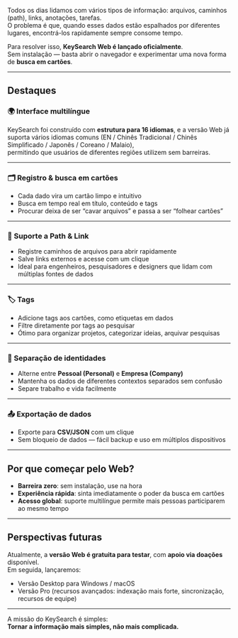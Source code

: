 
Todos os dias lidamos com vários tipos de informação: arquivos, caminhos (path), links, anotações, tarefas.  
O problema é que, quando esses dados estão espalhados por diferentes lugares, encontrá-los rapidamente sempre consome tempo.  

Para resolver isso, **KeySearch Web é lançado oficialmente**.  
Sem instalação — basta abrir o navegador e experimentar uma nova forma de **busca em cartões**.  

---

## Destaques

### 🌍 Interface multilíngue
KeySearch foi construído com **estrutura para 16 idiomas**, e a versão Web já suporta vários idiomas comuns (EN / Chinês Tradicional / Chinês Simplificado / Japonês / Coreano / Malaio),  
permitindo que usuários de diferentes regiões utilizem sem barreiras.  

---

### 🗂️ Registro & busca em cartões
- Cada dado vira um cartão limpo e intuitivo  
- Busca em tempo real em título, conteúdo e tags  
- Procurar deixa de ser “cavar arquivos” e passa a ser “folhear cartões”  

---

### 🔗 Suporte a Path & Link
- Registre caminhos de arquivos para abrir rapidamente  
- Salve links externos e acesse com um clique  
- Ideal para engenheiros, pesquisadores e designers que lidam com múltiplas fontes de dados  

---

### 🏷️ Tags
- Adicione tags aos cartões, como etiquetas em dados  
- Filtre diretamente por tags ao pesquisar  
- Ótimo para organizar projetos, categorizar ideias, arquivar pesquisas  

---

### 👤 Separação de identidades
- Alterne entre **Pessoal (Personal)** e **Empresa (Company)**  
- Mantenha os dados de diferentes contextos separados sem confusão  
- Separe trabalho e vida facilmente  

---

### 📤 Exportação de dados
- Exporte para **CSV/JSON** com um clique  
- Sem bloqueio de dados — fácil backup e uso em múltiplos dispositivos  

---

## Por que começar pelo Web?

- **Barreira zero**: sem instalação, use na hora  
- **Experiência rápida**: sinta imediatamente o poder da busca em cartões  
- **Acesso global**: suporte multilíngue permite mais pessoas participarem ao mesmo tempo  

---

## Perspectivas futuras

Atualmente, a **versão Web é gratuita para testar**, com **apoio via doações** disponível.  
Em seguida, lançaremos:  

- Versão Desktop para Windows / macOS  
- Versão Pro (recursos avançados: indexação mais forte, sincronização, recursos de equipe)  

---

A missão do KeySearch é simples:  
**Tornar a informação mais simples, não mais complicada.**